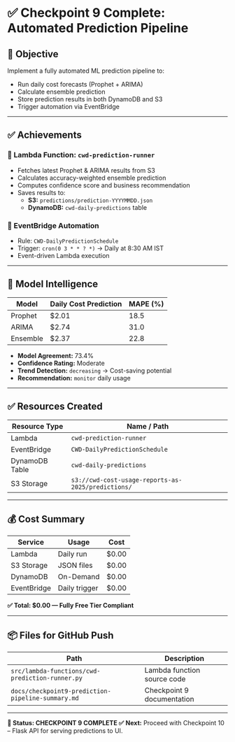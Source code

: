 # ✅ Checkpoint 9 Complete: Automated Prediction Pipeline

## 🎯 Objective
Implement a fully automated ML prediction pipeline to:
- Run daily cost forecasts (Prophet + ARIMA)
- Calculate ensemble prediction
- Store prediction results in both DynamoDB and S3
- Trigger automation via EventBridge

---

## ✅ Achievements

### 🔁 Lambda Function: `cwd-prediction-runner`
- Fetches latest Prophet & ARIMA results from S3
- Calculates accuracy-weighted ensemble prediction
- Computes confidence score and business recommendation
- Saves results to:
  - **S3:** `predictions/prediction-YYYYMMDD.json`
  - **DynamoDB:** `cwd-daily-predictions` table

### 📅 EventBridge Automation
- Rule: `CWD-DailyPredictionSchedule`
- Trigger: `cron(0 3 * * ? *)` → Daily at 8:30 AM IST
- Event-driven Lambda execution

---

## 🧠 Model Intelligence

| Model     | Daily Cost Prediction | MAPE (%) |
|-----------|-----------------------|----------|
| Prophet   | $2.01                 | 18.5     |
| ARIMA     | $2.74                 | 31.0     |
| Ensemble  | $2.37                 | 22.8     |

- **Model Agreement:** 73.4%
- **Confidence Rating:** Moderate
- **Trend Detection:** `decreasing` → Cost-saving potential
- **Recommendation:** `monitor` daily usage

---

## ✅ Resources Created

| Resource Type | Name / Path |
|---------------|-------------|
| Lambda        | `cwd-prediction-runner` |
| EventBridge   | `CWD-DailyPredictionSchedule` |
| DynamoDB Table| `cwd-daily-predictions` |
| S3 Storage    | `s3://cwd-cost-usage-reports-as-2025/predictions/` |

---

## 💰 Cost Summary

| Service     | Usage         | Cost     |
|-------------|---------------|----------|
| Lambda      | Daily run     | $0.00    |
| S3 Storage  | JSON files    | $0.00    |
| DynamoDB    | On-Demand     | $0.00    |
| EventBridge | Daily trigger | $0.00    |

**✅ Total: $0.00 — Fully Free Tier Compliant**

---

## 📦 Files for GitHub Push

| Path                                          | Description                      |
|-----------------------------------------------|----------------------------------|
| `src/lambda-functions/cwd-prediction-runner.py` | Lambda function source code     |
| `docs/checkpoint9-prediction-pipeline-summary.md` | Checkpoint 9 documentation     |

---

**🎉 Status: CHECKPOINT 9 COMPLETE ✅**
**Next:** Proceed with Checkpoint 10 – Flask API for serving predictions to UI.
